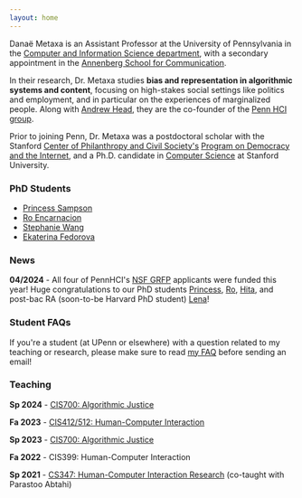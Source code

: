```yaml
---
layout: home
---
```


Danaë Metaxa is an Assistant Professor at the University of Pennsylvania in the [Computer and Information Science department][penncis], with a secondary appointment in the [Annenberg School for Communication][pennasc]. 

In their research, Dr. Metaxa studies **bias and representation in algorithmic systems and content**, focusing on high-stakes social settings like politics and employment, and in particular on the experiences of marginalized people.
Along with [Andrew Head][amh], they are the co-founder of the [Penn HCI group][pennhci]. 

Prior to joining Penn, Dr. Metaxa was a postdoctoral scholar with the Stanford [Center of Philanthropy and Civil Society's][pacs] [Program on Democracy and the Internet][pdi], and a Ph.D. candidate in [Computer Science][stanfordCS] at Stanford University.


[stanfordCS]: http://www-cs.stanford.edu/
[hci]:http://hci.stanford.edu/
[penncis]: https://www.cis.upenn.edu
[pennasc]: https://www.asc.upenn.edu
[pacs]: https://pacscenter.stanford.edu
[pdi]: https://pacscenter.stanford.edu/research/program-on-democracy-and-the-internet/
[amh]: http://andrewhead.info
[pennhci]: https://pennhci.org

### PhD Students
- [Princess Sampson][psamp]  
- [Ro Encarnacion][ro]  
- [Stephanie Wang][steph]  
- [Ekaterina Fedorova][kat]

[ro]: http://roencarnacion.com
[psamp]: https://psamp.github.io
[kat]: https://ek8terina.github.io/opossum_girlie/
[steph]: https://steph-w.github.io

### News

**04/2024** - All four of PennHCI's [NSF GRFP][nsf] applicants were funded this year! Huge congratulations to our PhD students [Princess][psamp], [Ro][ro], [Hita][hita], and post-bac RA (soon-to-be Harvard PhD student) [Lena][lena]! 

[nsf]: http://nsfgrfp.org
[hita]: https://hita-k.github.io
[lena]: https://lenaarmstrong.github.io

### Student FAQs

If you're a student (at UPenn or elsewhere) with a question related to my teaching or research, please make sure to read [my FAQ][faq] before sending an email! 

[faq]: /faq

### Teaching

**Sp 2024** - [CIS700: Algorithmic Justice][cis700]

**Fa 2023** - [CIS412/512: Human-Computer Interaction][cis412]

**Sp 2023** - [CIS700: Algorithmic Justice][cis700]

**Fa 2022** - CIS399: Human-Computer Interaction

**Sp 2021** - [CS347: Human-Computer Interaction Research][cs347] (co-taught with Parastoo Abtahi)

[cis700]: https://docs.google.com/spreadsheets/d/1YltJ1qnpPjovlEPOut8ctjXt_kyHSEWfpcX8lAddmKI/edit#gid=565474215
[cis412]: http://emoneil.github.io/cis3990/
[cs347]: http://cs347.stanford.edu

